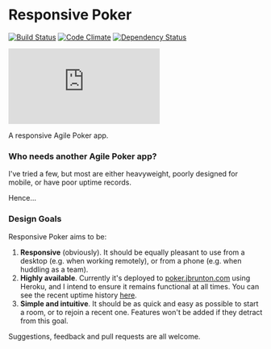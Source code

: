 # Responsive Poker

[![Build Status](https://travis-ci.org/jbrunton/agileplanning-io-poker.png)](https://travis-ci.org/jbrunton/agileplanning-io-poker)
[![Code Climate](https://codeclimate.com/github/jbrunton/agileplanning-io-poker/badges/gpa.svg)](https://codeclimate.com/github/jbrunton/agileplanning-io-poker)
[![Dependency Status](https://gemnasium.com/jbrunton/agileplanning-io-poker.svg)](https://gemnasium.com/jbrunton/agileplanning-io-poker)

[![Uptime](https://www.statuscake.com/App/button/index.php?Track=ti3MFK9J6X&Days=7&Design=1)](http://status.agileplanning.io)

A responsive Agile Poker app.

### Who needs another Agile Poker app?

I've tried a few, but most are either heavyweight, poorly designed for mobile, or have poor uptime records.

Hence...

### Design Goals

Responsive Poker aims to be:

1. **Responsive** (obviously).  It should be equally pleasant to use from a desktop (e.g. when working remotely), or from a phone (e.g. when huddling as a team).
2. **Highly available**.  Currently it's deployed to [poker.jbrunton.com](http://poker.agileplanning.io) using Heroku, and I intend to ensure it remains functional at all times.  You can see the recent uptime history [here](http://status.agileplanning.io).
3. **Simple and intuitive**.  It should be as quick and easy as possible to start a room, or to rejoin a recent one.  Features won't be added if they detract from this goal.

Suggestions, feedback and pull requests are all welcome.
